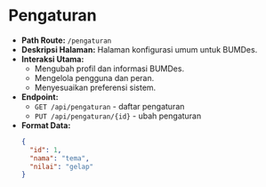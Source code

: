 # Pengaturan

- **Path Route:** `/pengaturan`
- **Deskripsi Halaman:** Halaman konfigurasi umum untuk BUMDes.
- **Interaksi Utama:**
  - Mengubah profil dan informasi BUMDes.
  - Mengelola pengguna dan peran.
  - Menyesuaikan preferensi sistem.
- **Endpoint:**
  - `GET /api/pengaturan` - daftar pengaturan
  - `PUT /api/pengaturan/{id}` - ubah pengaturan
- **Format Data:**
  ```json
  {
    "id": 1,
    "nama": "tema",
    "nilai": "gelap"
  }
  ```
